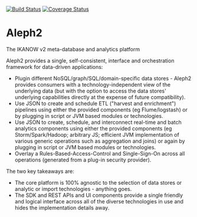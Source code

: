 [![Build Status](https://travis-ci.org/IKANOW/Aleph2.svg?branch=master)](https://travis-ci.org/IKANOW/Aleph2)  [![Coverage Status](https://coveralls.io/repos/IKANOW/Aleph2/badge.svg)](https://coveralls.io/r/IKANOW/Aleph2)

# Aleph2
The IKANOW v2 meta-database and analytics platform

Aleph2 provides a single, self-consistent, interface and orchestration framework for data-driven applications:
* Plugin different NoSQL/graph/SQL/domain-specific data stores - Aleph2 provides consumers with a technology-independent view of the underlying data (but with the option to access the data stores' underlying capabilities directly at the expense of future compatibility).
* Use JSON to create and schedule ETL ("harvest and enrichment") pipelines using either the provided components (eg Flume/logstash) or by plugging in script or JVM based modules or technologies.
* Use JSON to create, schedule, and interconnect real-time and batch analytics components using either the provided components (eg Storm/Spark/Hadoop; arbitrary JS; efficient JVM implementation of various generic operations such as aggregation and joins) or again by plugging in script or JVM based modules or technologies.
* Overlay a Rules-Based-Access-Control and Single-Sign-On across all operations (generated from a plug-in security provider).

The two key takeaways are:
* The core platform is 100% agnostic to the selection of data stores or analytic or import technologies - anything goes.
* The SDK and REST APIs and UI components provide a single friendly and logical interface across all of the diverse technologies in use and hides the implementation details away.
